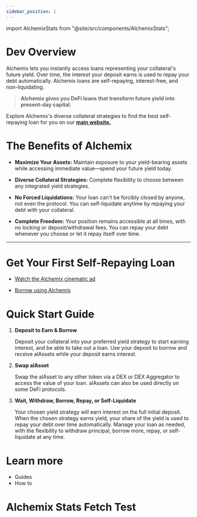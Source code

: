 ```yaml
---
sidebar_position: 1
---
```


import AlchemixStats from "@site/src/components/AlchemixStats";

# Dev Overview

Alchemix lets you instantly access loans representing your collateral's future yield. Over time, the interest your deposit earns is used to repay your debt automatically. Alchemix loans are self-repaying, interest-free, and non-liquidating.

> **Alchemix gives you DeFi loans that transform future yield into present-day capital.**

Explore Alchemix's diverse collateral strategies to find the best self-repaying loan for you on our [**main website.**](https://alchemix.fi/)

# The Benefits of Alchemix

- **Maximize Your Assets:** Maintain exposure to your yield-bearing assets while accessing immediate value—spend your future yield today.

- **Diverse Collateral Strategies:** Complete flexibility to choose between any integrated yield strategies.

- **No Forced Liquidations:** Your loan can't be forcibly closed by anyone, not even the protocol. You can self-liquidate anytime by repaying your debt with your collateral.

- **Complete Freedom:** Your position remains accessible at all times, with no locking or deposit/withdrawal fees. You can repay your debt whenever you choose or let it repay itself over time.

---

# Get Your First Self-Repaying Loan

- [Watch the Alchemix cinematic ad](https://www.youtube.com/embed/FlWP9FC8C3c?autoplay=1)

- [Borrow using Alchemix](https://alchemix.fi/)

# Quick Start Guide

1. **Deposit to Earn & Borrow**

   Deposit your collateral into your preferred yield strategy to start earning interest, and be able to take out a loan. Use your deposit to borrow and receive alAssets while your deposit earns interest.

2. **Swap alAsset**

   Swap the alAsset to any other token via a DEX or DEX Aggregator to access the value of your loan. alAssets can also be used directly on some DeFi protocols.

3. **Wait, Withdraw, Borrow, Repay, or Self-Liquidate**

   Your chosen yield strategy will earn interest on the full initial deposit. When the chosen strategy earns yield, your share of the yield is used to repay your debt over time automatically. Manage your loan as needed, with the flexibility to withdraw principal, borrow more, repay, or self-liquidate at any time.

# Learn more

- Guides
- How to

# Alchemix Stats Fetch Test

<AlchemixStats />
